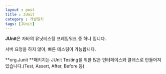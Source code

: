 ```yaml
---
layout : post
title : JUnit
category : 개발일지
tags: [JUnit]
---
```




**JUnit**은 자바의 유닛테스팅 프레임워크 중 하나 입니다.

서버 요청을 하지 않아, 빠른 테스팅이 가능합니다.

**org.Junit **패키지는 JUnit Testing을 위한 많은 인터페이스와 클래스로 만들어져있습니다.(Test, Assert, After, Before 등)

